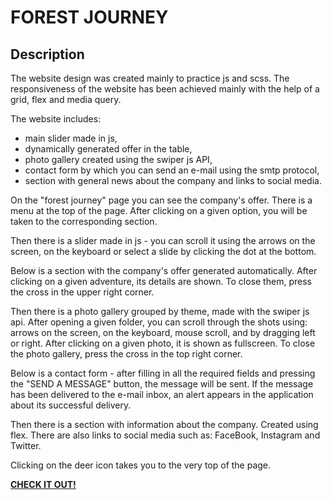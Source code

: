 # FOREST JOURNEY

## Description

The website design was created mainly to practice js and scss. The responsiveness of the website has been achieved mainly with the help of a grid, flex and media query.

The website includes:
* main slider made in js,
* dynamically generated offer in the table,
* photo gallery created using the swiper js API,
* contact form by which you can send an e-mail using the smtp protocol,
* section with general news about the company and links to social media.

On the "forest journey" page you can see the company's offer. There is a menu at the top of the page. After clicking on a given option, you will be taken to the corresponding section.

Then there is a slider made in js - you can scroll it using the arrows on the screen, on the keyboard or select a slide by clicking the dot at the bottom.

Below is a section with the company's offer generated automatically. After clicking on a given adventure, its details are shown. To close them, press the cross in the upper right corner.

Then there is a photo gallery grouped by theme, made with the swiper js api. After opening a given folder, you can scroll through the shots using: arrows on the screen, on the keyboard, mouse scroll, and by dragging left or right. After clicking on a given photo, it is shown as fullscreen. To close the photo gallery, press the cross in the top right corner. 

Below is a contact form - after filling in all the required fields and pressing the "SEND A MESSAGE" button, the message will be sent. If the message has been delivered to the e-mail inbox, an alert appears in the application about its successful delivery.

Then there is a section with information about the company. Created using flex. There are also links to social media such as: FaceBook, Instagram and Twitter.

Clicking on the deer icon takes you to the very top of the page.

**[CHECK IT OUT!](https://m3uma.github.io/forest-journey/)**
